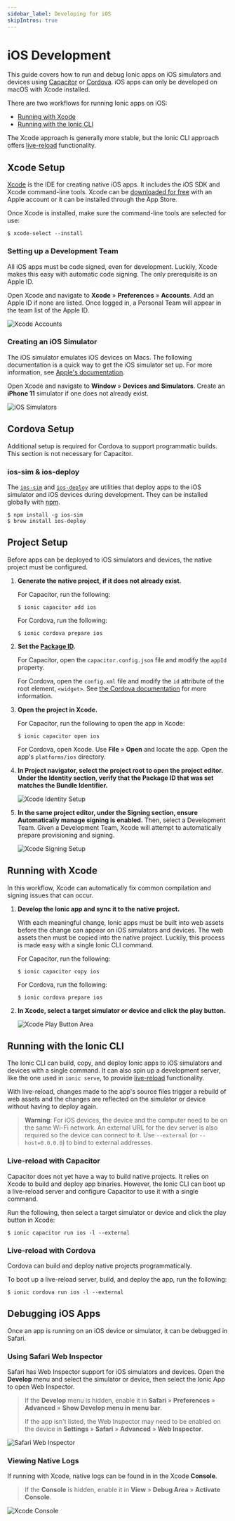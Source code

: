 ```yaml
---
sidebar_label: Developing for iOS
skipIntros: true
---
```


# iOS Development

This guide covers how to run and debug Ionic apps on iOS simulators and devices using <a href="/docs/reference/glossary#capacitor">Capacitor</a> or <a href="/docs/reference/glossary#cordova">Cordova</a>. iOS apps can only be developed on macOS with Xcode installed.

There are two workflows for running Ionic apps on iOS:
* [Running with Xcode](#running-with-xcode)
* [Running with the Ionic CLI](#running-with-the-ionic-cli)

The Xcode approach is generally more stable, but the Ionic CLI approach offers [live-reload](/docs/reference/glossary#livereload) functionality.

## Xcode Setup

[Xcode](https://developer.apple.com/xcode/) is the IDE for creating native iOS apps. It includes the iOS SDK and Xcode command-line tools. Xcode can be [downloaded for free](https://developer.apple.com/download/) with an Apple account or it can be installed through the App Store.

Once Xcode is installed, make sure the command-line tools are selected for use:

```shell
$ xcode-select --install
```

### Setting up a Development Team

All iOS apps must be code signed, even for development. Luckily, Xcode makes this easy with automatic code signing. The only prerequisite is an Apple ID.

Open Xcode and navigate to **Xcode** &raquo; **Preferences** &raquo; **Accounts**. Add an Apple ID if none are listed. Once logged in, a Personal Team will appear in the team list of the Apple ID.

![Xcode Accounts](/img/installation/ios-xcode-accounts.png)

### Creating an iOS Simulator

The iOS simulator emulates iOS devices on Macs. The following documentation is a quick way to get the iOS simulator set up. For more information, see [Apple's documentation](https://developer.apple.com/library/content/documentation/IDEs/Conceptual/simulator_help_topics/Chapter/Chapter.html).

Open Xcode and navigate to **Window** &raquo; **Devices and Simulators**. Create an **iPhone 11** simulator if one does not already exist.

![iOS Simulators](/img/installation/ios-xcode-simulators-setup.png)


## Cordova Setup

Additional setup is required for Cordova to support programmatic builds. This section is not necessary for Capacitor.

### ios-sim & ios-deploy

The [`ios-sim`](https://github.com/ios-control/ios-sim) and [`ios-deploy`](https://github.com/ios-control/ios-deploy) are utilities that deploy apps to the iOS simulator and iOS devices during development. They can be installed globally with [npm](/docs/reference/glossary#npm).

```shell
$ npm install -g ios-sim
$ brew install ios-deploy
```


## Project Setup

Before apps can be deployed to iOS simulators and devices, the native project must be configured.

1. <strong>Generate the native project, if it does not already exist.</strong>

    For Capacitor, run the following:

    ```shell
    $ ionic capacitor add ios
    ```

    For Cordova, run the following:

    ```shell
    $ ionic cordova prepare ios
    ```

1. <strong>Set the [Package ID](/docs/reference/glossary#package-id).</strong>

    For Capacitor, open the `capacitor.config.json` file and modify the `appId` property.

    For Cordova, open the `config.xml` file and modify the `id` attribute of the root element, `<widget>`. See [the Cordova documentation](https://cordova.apache.org/docs/en/latest/config_ref/#widget) for more information.

1. <strong>Open the project in <b>Xcode</b>.</strong>

    For Capacitor, run the following to open the app in Xcode:

    ```shell
    $ ionic capacitor open ios
    ```

    For Cordova, open Xcode. Use **File** &raquo; **Open** and locate the app. Open the app's `platforms/ios` directory.

1. <strong>In <b>Project navigator</b>, select the project root to open the project editor. Under the **Identity** section, verify that the Package ID that was set matches the Bundle Identifier.</strong>

    ![Xcode Identity Setup](/img/running/ios-xcode-identity-setup.png)

1. <strong>In the same project editor, under the <b>Signing</b> section, ensure <b>Automatically manage signing</b> is enabled.</strong> Then, select a Development Team. Given a Development Team, Xcode will attempt to automatically prepare provisioning and signing.

    ![Xcode Signing Setup](/img/running/ios-xcode-signing-setup.png)

## Running with Xcode

In this workflow, Xcode can automatically fix common compilation and signing issues that can occur.

1. <strong>Develop the Ionic app and sync it to the native project.</strong>

    With each meaningful change, Ionic apps must be built into web assets before the change can appear on iOS simulators and devices. The web assets then must be copied into the native project. Luckily, this process is made easy with a single Ionic CLI command.

    For Capacitor, run the following:

    ```shell
    $ ionic capacitor copy ios
    ```

    For Cordova, run the following:

    ```shell
    $ ionic cordova prepare ios
    ```

1. <strong>In Xcode, select a target simulator or device and click the play button.</strong>

    ![Xcode Play Button Area](/img/running/ios-xcode-play-button-area.png)

## Running with the Ionic CLI

The Ionic CLI can build, copy, and deploy Ionic apps to iOS simulators and devices with a single command. It can also spin up a development server, like the one used in `ionic serve`, to provide [live-reload](/docs/reference/glossary#livereload) functionality.

With live-reload, changes made to the app's source files trigger a rebuild of web assets and the changes are reflected on the simulator or device without having to deploy again.

> **Warning**: For iOS devices, the device and the computer need to be on the same Wi-Fi network. An external URL for the dev server is also required so the device can connect to it. Use `--external` (or `--host=0.0.0.0`) to bind to external addresses.

### Live-reload with Capacitor

Capacitor does not yet have a way to build native projects. It relies on Xcode to build and deploy app binaries. However, the Ionic CLI can boot up a live-reload server and configure Capacitor to use it with a single command.

Run the following, then select a target simulator or device and click the play button in Xcode:

```shell
$ ionic capacitor run ios -l --external
```

### Live-reload with Cordova

Cordova can build and deploy native projects programmatically.

To boot up a live-reload server, build, and deploy the app, run the following:

```shell
$ ionic cordova run ios -l --external
```

## Debugging iOS Apps

Once an app is running on an iOS device or simulator, it can be debugged in Safari.

### Using Safari Web Inspector

Safari has Web Inspector support for iOS simulators and devices. Open the **Develop** menu and select the simulator or device, then select the Ionic App to open Web Inspector.

> If the **Develop** menu is hidden, enable it in **Safari** &raquo; **Preferences** &raquo; **Advanced** &raquo; **Show Develop menu in menu bar**.
>
> If the app isn't listed, the Web Inspector may need to be enabled on the device in **Settings** &raquo; **Safari** &raquo; **Advanced** &raquo; **Web Inspector**.

![Safari Web Inspector](/img/running/ios-safari-web-inspector-timelines.png)

### Viewing Native Logs

If running with Xcode, native logs can be found in in the Xcode **Console**.

> If the **Console** is hidden, enable it in **View** &raquo; **Debug Area** &raquo; **Activate Console**.

![Xcode Console](/img/running/ios-xcode-console.png)
